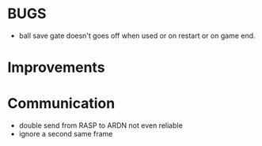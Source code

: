 

BUGS
====
- ball save gate doesn't goes off when used or on restart or on game end.



Improvements
============



Communication
=============
- double send from RASP to ARDN not even reliable
- ignore a second same frame


